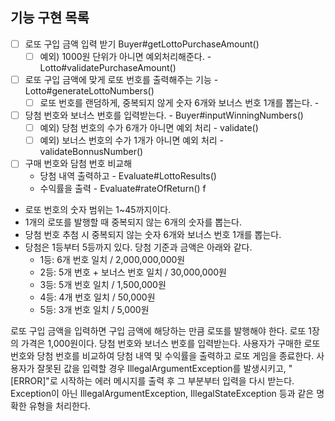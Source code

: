 ## 기능 구현 목록
- [ ] 로또 구입 금액 입력 받기 Buyer#getLottoPurchaseAmount()
  - [ ] 예외) 1000원 단위가 아니면 예외처리해준다. - Lotto#validatePurchaseAmount()
- [ ] 로또 구입 금액에 맞게 로또 번호를 출력해주는 기능 - Lotto#generateLottoNumbers()
  - [ ] 로또 번호를 랜덤하게, 중복되지 않게 숫자 6개와 보너스 번호 1개를 뽑는다. - 
- [ ] 당첨 번호와 보너스 번호를 입력받는다. - Buyer#inputWinningNumbers()
  - [ ] 예외) 당첨 번호의 수가 6개가 아니면 예외 처리 - validate()
  - [ ] 예외) 보너스 번호의 수가 1개가 아니면 예외 처리 - validateBonnusNumber()
- [ ] 구매 번호와 담첨 번호 비교해 
  - 당첨 내역 출력하고  - Evaluate#LottoResults()
  - 수익률을 출력 - Evaluate#rateOfReturn()
f

- 로또 번호의 숫자 범위는 1~45까지이다.
- 1개의 로또를 발행할 때 중복되지 않는 6개의 숫자를 뽑는다.
- 당첨 번호 추첨 시 중복되지 않는 숫자 6개와 보너스 번호 1개를 뽑는다.
- 당첨은 1등부터 5등까지 있다. 당첨 기준과 금액은 아래와 같다.
    - 1등: 6개 번호 일치 / 2,000,000,000원
    - 2등: 5개 번호 + 보너스 번호 일치 / 30,000,000원
    - 3등: 5개 번호 일치 / 1,500,000원
    - 4등: 4개 번호 일치 / 50,000원
    - 5등: 3개 번호 일치 / 5,000원
  
로또 구입 금액을 입력하면 구입 금액에 해당하는 만큼 로또를 발행해야 한다.
로또 1장의 가격은 1,000원이다.
당첨 번호와 보너스 번호를 입력받는다.
사용자가 구매한 로또 번호와 당첨 번호를 비교하여 당첨 내역 및 수익률을 출력하고 로또 게임을 종료한다.
사용자가 잘못된 값을 입력할 경우 IllegalArgumentException를 발생시키고, "[ERROR]"로 시작하는 에러 메시지를 출력 후 그 부분부터 입력을 다시 받는다.
Exception이 아닌 IllegalArgumentException, IllegalStateException 등과 같은 명확한 유형을 처리한다.